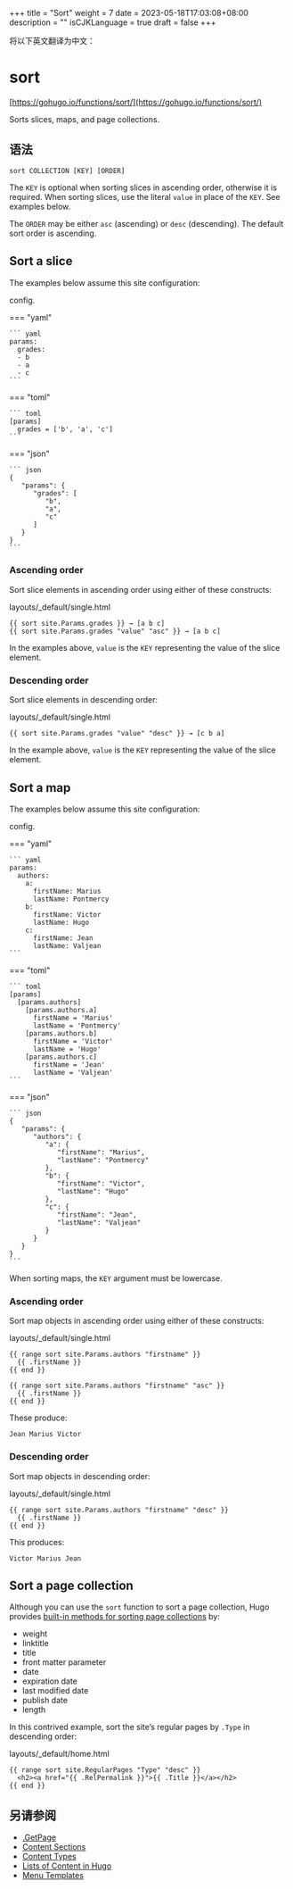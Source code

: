 +++
title = "Sort"
weight = 7
date = 2023-05-18T17:03:08+08:00
description = ""
isCJKLanguage = true
draft = false
+++

将以下英文翻译为中文：
# sort

[https://gohugo.io/functions/sort/](https://gohugo.io/functions/sort/)

Sorts slices, maps, and page collections.

## 语法

```
sort COLLECTION [KEY] [ORDER]
```

The `KEY` is optional when sorting slices in ascending order, otherwise it is required. When sorting slices, use the literal `value` in place of the `KEY`. See examples below.

The `ORDER` may be either `asc` (ascending) or `desc` (descending). The default sort order is ascending.

## Sort a slice 

The examples below assume this site configuration:

config.

=== "yaml"

    ``` yaml
    params:
      grades:
      - b
      - a
      - c
    ```

=== "toml"

    ``` toml
    [params]
      grades = ['b', 'a', 'c']
    ```

=== "json"

    ``` json
    {
       "params": {
          "grades": [
             "b",
             "a",
             "c"
          ]
       }
    }
    ```



### Ascending order 

Sort slice elements in ascending order using either of these constructs:

layouts/_default/single.html

```go-html-template
{{ sort site.Params.grades }} → [a b c]
{{ sort site.Params.grades "value" "asc" }} → [a b c]
```

In the examples above, `value` is the `KEY` representing the value of the slice element.

### Descending order 

Sort slice elements in descending order:

layouts/_default/single.html

```go-html-template
{{ sort site.Params.grades "value" "desc" }} → [c b a]
```

In the example above, `value` is the `KEY` representing the value of the slice element.

## Sort a map 

The examples below assume this site configuration:

config.

=== "yaml"

    ``` yaml
    params:
      authors:
        a:
          firstName: Marius
          lastName: Pontmercy
        b:
          firstName: Victor
          lastName: Hugo
        c:
          firstName: Jean
          lastName: Valjean
    ```

=== "toml"

    ``` toml
    [params]
      [params.authors]
        [params.authors.a]
          firstName = 'Marius'
          lastName = 'Pontmercy'
        [params.authors.b]
          firstName = 'Victor'
          lastName = 'Hugo'
        [params.authors.c]
          firstName = 'Jean'
          lastName = 'Valjean'
    ```

=== "json"

    ``` json
    {
       "params": {
          "authors": {
             "a": {
                "firstName": "Marius",
                "lastName": "Pontmercy"
             },
             "b": {
                "firstName": "Victor",
                "lastName": "Hugo"
             },
             "c": {
                "firstName": "Jean",
                "lastName": "Valjean"
             }
          }
       }
    }
    ```



When sorting maps, the `KEY` argument must be lowercase.

### Ascending order 

Sort map objects in ascending order using either of these constructs:

layouts/_default/single.html

```go-html-template
{{ range sort site.Params.authors "firstname" }}
  {{ .firstName }}
{{ end }}

{{ range sort site.Params.authors "firstname" "asc" }}
  {{ .firstName }}
{{ end }}
```

These produce:

```text
Jean Marius Victor
```

### Descending order 

Sort map objects in descending order:

layouts/_default/single.html

```go-html-template
{{ range sort site.Params.authors "firstname" "desc" }}
  {{ .firstName }}
{{ end }}
```

This produces:

```text
Victor Marius Jean
```

## Sort a page collection 

Although you can use the `sort` function to sort a page collection, Hugo provides [built-in methods for sorting page collections](https://gohugo.io/templates/lists/#order-content) by:

- weight
- linktitle
- title
- front matter parameter
- date
- expiration date
- last modified date
- publish date
- length

In this contrived example, sort the site’s regular pages by `.Type` in descending order:

layouts/_default/home.html

```go-html-template
{{ range sort site.RegularPages "Type" "desc" }}
  <h2><a href="{{ .RelPermalink }}">{{ .Title }}</a></h2>
{{ end }}
```

## 另请参阅

- [.GetPage](https://gohugo.io/functions/getpage/)
- [Content Sections](https://gohugo.io/content-management/sections/)
- [Content Types](https://gohugo.io/content-management/types/)
- [Lists of Content in Hugo](https://gohugo.io/templates/lists/)
- [Menu Templates](https://gohugo.io/templates/menu-templates/)
